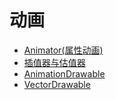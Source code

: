 # 动画

- [Animator(属性动画)](animator.md)
- [插值器与估值器](interpolator.md)
- [AnimationDrawable](逐帧动画)
- [VectorDrawable](矢量动画)
